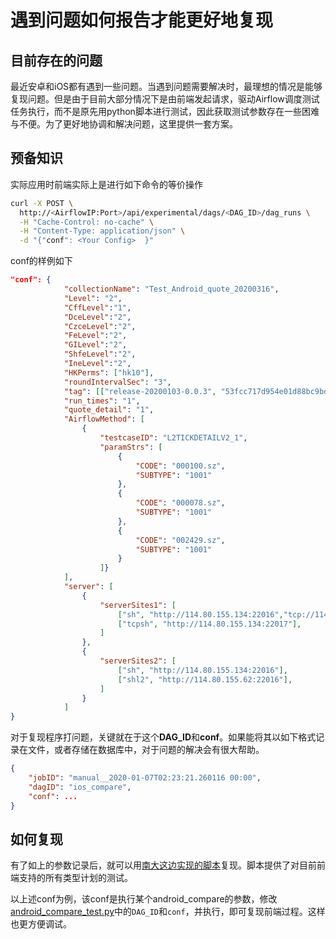 # 遇到问题如何报告才能更好地复现



## 目前存在的问题

最近安卓和iOS都有遇到一些问题。当遇到问题需要解决时，最理想的情况是能够复现问题。但是由于目前大部分情况下是由前端发起请求，驱动Airflow调度测试任务执行，而不是原先用python脚本进行测试，因此获取测试参数存在一些困难与不便。为了更好地协调和解决问题，这里提供一套方案。



## 预备知识

实际应用时前端实际上是进行如下命令的等价操作

```bash
curl -X POST \
  http://<AirflowIP:Port>/api/experimental/dags/<DAG_ID>/dag_runs \
  -H "Cache-Control: no-cache" \
  -H "Content-Type: application/json" \
  -d "{"conf": <Your Config>  }"
```

conf的样例如下

```json
"conf": {
            "collectionName": "Test_Android_quote_20200316",
            "Level": "2",
            "CffLevel":"1",
            "DceLevel":"2",
            "CzceLevel":"2",
            "FeLevel":"2",
            "GILevel":"2",
            "ShfeLevel":"2",
            "IneLevel":"2",
            "HKPerms": ["hk10"],
            "roundIntervalSec": "3",
            "tag": [["release-20200103-0.0.3", "53fcc717d954e01d88bc9bd70eaab9ac9a0acb67"]],
            "run_times": "1",
            "quote_detail": "1",
            "AirflowMethod": [
                {
                    "testcaseID": "L2TICKDETAILV2_1",
                    "paramStrs": [
                        {
                            "CODE": "000100.sz",
                            "SUBTYPE": "1001"
                        },
                        {
                            "CODE": "000078.sz",
                            "SUBTYPE": "1001"
                        },
                        {
                            "CODE": "002429.sz",
                            "SUBTYPE": "1001"
                        }
                    ]}
            ],
            "server": [
                {
                    "serverSites1": [
                        ["sh", "http://114.80.155.134:22016","tcp://114.80.155.134:22017"],
                        ["tcpsh", "http://114.80.155.134:22017"],
                    ]
                },
                {
                    "serverSites2": [
                        ["sh", "http://114.80.155.134:22016"],
                        ["shl2", "http://114.80.155.62:22016"],
                    ]
                }
            ]
}
```

对于复现程序打问题，关键就在于这个**DAG_ID**和**conf**。如果能将其以如下格式记录在文件，或者存储在数据库中，对于问题的解决会有很大帮助。

```json
{
    "jobID": "manual__2020-01-07T02:23:21.260116 00:00",
    "dagID": "ios_compare",
    "conf": ...
}
```



## 如何复现

有了如上的参数记录后，就可以用[南大这边实现的脚本](https://github.com/stocksdktest/TestWorkflow/tree/dev/unittest/templates)复现。脚本提供了对目前前端支持的所有类型计划的测试。

以上述conf为例，该conf是执行某个android_compare的参数，修改[android_compare_test.py](https://github.com/stocksdktest/TestWorkflow/blob/dev/unittest/templates/android_compare_test.py)中的`DAG_ID`和`conf`，并执行，即可复现前端过程。这样也更方便调试。